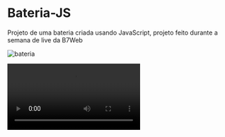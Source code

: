 # Bateria-JS

Projeto de uma bateria criada usando JavaScript, projeto feito durante a semana de live da B7Web

![bateria](https://user-images.githubusercontent.com/68359459/126552551-08723de2-89ce-468c-a164-3b4a4515481b.png)


![Video demostrativo](https://github.com/CristianoDaSilvaFerreira/Bateria-JS/blob/main/video-bateria.mp4)
